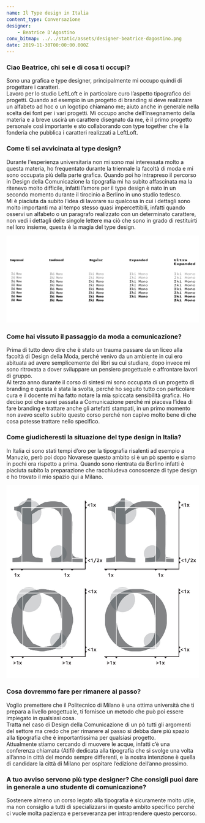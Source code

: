 ```yaml
---
name: Il Type design in Italia
content_type: Conversazione
designer:
    - Beatrice D'Agostino
conv_bitmap: ../../static/assets/designer-beatrice-dagostino.png
date: 2019-11-30T00:00:00.000Z
---
```


### Ciao Beatrice, chi sei e di cosa ti occupi?

Sono una grafica e type designer, principalmente mi occupo quindi di progettare i caratteri.  
Lavoro per lo studio LeftLoft e in particolare curo l’aspetto tipografico dei progetti. Quando ad esempio in un progetto di branding si deve realizzare un alfabeto ad hoc o un logotipo chiamano me; aiuto anche in generale nella scelta dei font per i vari progetti. <!-- end -->
Mi occupo anche dell’insegnamento della materia e a breve uscirà un carattere disegnato da me, è il primo progetto personale così importante e sto collaborando con type together che è la fonderia che pubblica i caratteri realizzati a LeftLoft.

### Come ti sei avvicinata al type design?

Durante l'esperienza universitaria non mi sono mai interessata molto a questa materia, ho frequentato durante la triennale la facoltà di moda e mi sono occupata più della parte grafica. Quando poi ho intrapreso il percorso in Design della Comunicazione la tipografia mi ha subito affascinata ma la ritenevo molto difficile, infatti l’amore per il type design è nato in un secondo momento durante il tirocinio a Berlino in uno studio tedesco.  
Mi è piaciuta da subito l’idea di lavorare su qualcosa in cui i dettagli sono molto importanti ma al tempo stesso quasi impercettibili, infatti quando osservi un alfabeto o un paragrafo realizzato con un determinato carattere, non vedi i dettagli delle singole lettere ma ciò che sono in grado di restituirti nel loro insieme, questa è la magia del type design.

![Il type design in Italia - Iki Mono Font Showreel](../../static/assets/extra-il-type-design-in-italia-01.jpg)

### Come hai vissuto il passaggio da moda a comunicazione?

Prima di tutto devo dire che è stato un trauma passare da un liceo alla facoltà di Design della Moda, perché venivo da un ambiente in cui ero abituata ad avere semplicemente dei libri su cui studiare, dopo invece mi sono ritrovata a dover sviluppare un pensiero progettuale e affrontare lavori di gruppo.  
Al terzo anno durante il corso di sintesi mi sono occupata di un progetto di branding e questa è stata la svolta, perché ho seguito tutto con particolare cura e il docente mi ha fatto notare la mia spiccata sensibilità grafica.
Ho deciso poi che sarei passata a Comunicazione perché mi piaceva l’idea di fare branding e trattare anche gli artefatti stampati, in un primo momento non avevo scelto subito questo corso perché non capivo molto bene di che cosa potesse trattare nello specifico.

### Come giudicheresti la situazione del type design in Italia?

In Italia ci sono stati tempi d’oro per la tipografia risalenti ad esempio a Manuzio, però poi dopo Novarese questo ambito si è un pò spento e siamo in pochi ora rispetto a prima. Quando sono rientrata da Berlino infatti è piaciuta subito la preparazione che racchiudeva conoscenze di type design e ho trovato il mio spazio qui a Milano.

![Hopper The Rabbit](../../static/assets/extra-il-type-design-in-italia-02.jpg)

### Cosa dovremmo fare per rimanere al passo?

Voglio premettere che il Politecnico di Milano è una ottima università che ti prepara a livello progettuale, ti fornisce un metodo che può poi essere impiegato in qualsiasi cosa.  
Tratta nel caso di Design della Comunicazione di un pò tutti gli argomenti del settore ma credo che per rimanere al passo si debba dare più spazio alla tipografia che è importantissima per qualsiasi progetto.  
Attualmente stiamo cercando di muovere le acque, infatti c’è una conferenza chiamata (Atifi) dedicata alla tipografia che si svolge una volta all’anno in città del mondo sempre differenti, e la nostra intenzione è quella di candidare la città di Milano per ospitare l’edizione dell’anno prossimo.

### A tuo avviso servono più type designer? Che consigli puoi dare in generale a uno studente di comunicazione?

Sostenere almeno un corso legato alla tipografia è sicuramente molto utile, ma non consiglio a tutti di specializzarsi in questo ambito specifico perché ci vuole molta pazienza e perseveranza per intraprendere questo percorso.
